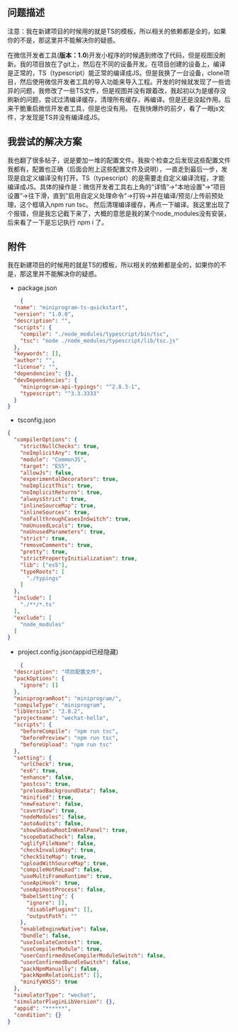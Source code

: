 ## 问题描述
注意：我在新建项目的时候用的就是TS的模板，所以相关的依赖都是全的，如果你的不是，那这里并不能解决你的疑惑。

在微信开发者工具(**版本：1.0**)开发小程序的时候遇到修改了代码，但是视图没刷新。我的项目放在了git上，然后在不同的设备开发。在项目创建的设备上，编译是正常的，TS（typescript）能正常的编译成JS。但是我换了一台设备，clone项目，然后使用微信开发者工具的导入功能来导入工程。开发的时候就发现了一些诡异的问题，我修改了一些TS文件，但是视图并没有跟着改，我起初以为是缓存没刷新的问题，尝试过清编译缓存，清理所有缓存，再编译。但是还是没起作用。后来干脆重启微信开发者工具，但是也没有用。
在我快爆炸的前夕，看了一眼js文件，才发现是TS并没有编译成JS。

## 我尝试的解决方案
我也翻了很多帖子，说是要加一堆的配置文件。我挨个检查之后发现这些配置文件我都有，配置也正确（后面会附上这些配置文件及说明），一直走到最后一步，发现是自定义编译没有打开。TS（typescript）的是需要走自定义编译流程，才能编译成JS。具体的操作是：微信开发者工具右上角的“详情”->“本地设置”->“项目设置”->往下滑，直到"启用自定义处理命令"->打钩->并在编译/预览/上传前预处理，这个框填入npm run tsc。
然后清理编译缓存，再点一下编译。我这里出现了个报错，但是我忘记截下来了，大概的意思是我的某个node_modules没有安装，后来看了一下是忘记执行 npm i 了。

## 附件
我在新建项目的时候用的就是TS的模板，所以相关的依赖都是全的，如果你的不是，那这里并不能解决你的疑惑。
* package.json
```json
    {
  "name": "miniprogram-ts-quickstart",
  "version": "1.0.0",
  "description": "",
  "scripts": {
    "compile": "./node_modules/typescript/bin/tsc",
    "tsc": "node ./node_modules/typescript/lib/tsc.js"
  },
  "keywords": [],
  "author": "",
  "license": "",
  "dependencies": {},
  "devDependencies": {
    "miniprogram-api-typings": "^2.8.3-1",
    "typescript": "^3.3.3333"
  }
}

```

* tsconfig.json
```json
{
  "compilerOptions": {
    "strictNullChecks": true,
    "noImplicitAny": true,
    "module": "CommonJS",
    "target": "ES5",
    "allowJs": false,
    "experimentalDecorators": true,
    "noImplicitThis": true,
    "noImplicitReturns": true,
    "alwaysStrict": true,
    "inlineSourceMap": true,
    "inlineSources": true,
    "noFallthroughCasesInSwitch": true,
    "noUnusedLocals": true,
    "noUnusedParameters": true,
    "strict": true,
    "removeComments": true,
    "pretty": true,
    "strictPropertyInitialization": true,
    "lib": ["es5"],
    "typeRoots": [
      "./typings"
    ]
  },
  "include": [
    "./**/*.ts"
  ],
  "exclude": [
    "node_modules"
  ]
}

```
* project.config.json(appid已经隐藏)
```json
    {
  "description": "项目配置文件",
  "packOptions": {
    "ignore": []
  },
  "miniprogramRoot": "miniprogram/",
  "compileType": "miniprogram",
  "libVersion": "2.8.2",
  "projectname": "wechat-hello",
  "scripts": {
    "beforeCompile": "npm run tsc",
    "beforePreview": "npm run tsc",
    "beforeUpload": "npm run tsc"
  },
  "setting": {
    "urlCheck": true,
    "es6": true,
    "enhance": false,
    "postcss": true,
    "preloadBackgroundData": false,
    "minified": true,
    "newFeature": false,
    "coverView": true,
    "nodeModules": false,
    "autoAudits": false,
    "showShadowRootInWxmlPanel": true,
    "scopeDataCheck": false,
    "uglifyFileName": false,
    "checkInvalidKey": true,
    "checkSiteMap": true,
    "uploadWithSourceMap": true,
    "compileHotReLoad": false,
    "useMultiFrameRuntime": true,
    "useApiHook": true,
    "useApiHostProcess": false,
    "babelSetting": {
      "ignore": [],
      "disablePlugins": [],
      "outputPath": ""
    },
    "enableEngineNative": false,
    "bundle": false,
    "useIsolateContext": true,
    "useCompilerModule": true,
    "userConfirmedUseCompilerModuleSwitch": false,
    "userConfirmedBundleSwitch": false,
    "packNpmManually": false,
    "packNpmRelationList": [],
    "minifyWXSS": true
  },
  "simulatorType": "wechat",
  "simulatorPluginLibVersion": {},
  "appid": "******",
  "condition": {}
}
```